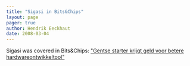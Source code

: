 ```yaml
---
title: "Sigasi in Bits&Chips"
layout: page 
pager: true
author: Hendrik Eeckhaut
date: 2008-03-04
---
```

<div class="content">
<p>Sigasi was covered in Bits&amp;Chips: <a href="http://www.bits-chips.be/nieuws/algemeen-nieuws/bekijk/artikel/gentse-starter-krijgt-subsidies-voor-betere-hardwareontwikkelomgeving.html" class="elf-external elf-icon">"Gentse starter krijgt geld voor betere hardwareontwikkeltool"</a></p>  </div>


